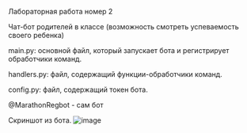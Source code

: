 Лабораторная работа номер 2 

Чат-бот родителей в классе (возможность смотреть успеваемость своего ребенка)

main.py: основной файл, который запускает бота и регистрирует обработчики команд.

handlers.py: файл, содержащий функции-обработчики команд.

config.py: файл, содержащий токен бота.

@MarathonRegbot - сам бот

Скриншот из бота.
![image](https://user-images.githubusercontent.com/43817157/232829857-21c8827e-323d-4a20-a9cb-a58dc94863d9.png)
